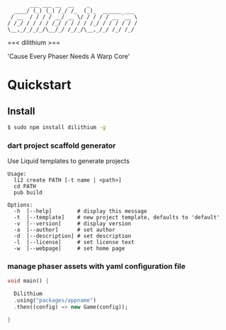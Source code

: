 
           ___ ___ __  __    _               
      ____/ (_) (_) /_/ /_  (_)_  ______ ___ 
     / __  / / / / __/ __ \/ / / / / __ `__ \
    / /_/ / / / / /_/ / / / / /_/ / / / / / /
    \__,_/_/_/_/\__/_/ /_/_/\__,_/_/ /_/ /_/ 
                                             
                                                                      
==&lt; dilithium &gt;==

'Cause Every Phaser Needs A Warp Core'

# Quickstart

## Install

```bash
$ sudo npm install dilithium -g

```

### dart project scaffold generator

Use Liquid templates to generate projects

    Usage:
      li2 create PATH [-t name | <path>]
      cd PATH
      pub build
    
    Options:
      -h  [--help]        # display this message
      -t  [--template]    # new project template, defaults to 'default'
      -v  [--version]     # display version
      -a  [--author]      # set author
      -d  [--description] # set description
      -l  [--license]     # set license text
      -w  [--webpage]     # set home page




### manage phaser assets with yaml configuration file

```dart
void main() {

  Dilithium
  .using("packages/appname")
  .then((config) => new Game(config));

}

```

